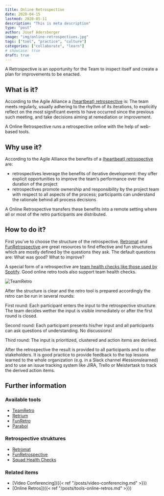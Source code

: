 ```yaml
---
title: Online Retrospective
date: 2020-04-15
lastmod: 2020-05-11
description: "This is meta description"
type: "post"
author: Josef Adersberger
image: "img/online-retrospectives.jpg"
tags: ["tool", "practice", "culture"]
categories: ["collaborate", "learn"]
# showcase: true
draft: true
---
```


A Retrospective is an opportunity for the Team to inspect itself and create a plan for improvements to be enacted.

<!--more-->

## What is it?

According to the Agile Alliance a [(heartbeat) retrospective](https://www.agilealliance.org/glossary/heartbeatretro/) is: The team meets regularly, usually adhering to the rhythm of its iterations, to explicitly reflect on the most significant events to have occurred since the previous such meeting, and take decisions aiming at remediation or improvement.

A Online Retrospective runs a retrospective online with the help of web-based tools.
 
## Why use it?

According to the Agile Alliance the benefits of a [(heartbeat) retrospective](https://www.agilealliance.org/glossary/heartbeatretro/) are:
 * retrospectives leverage the benefits of iterative development: they offer explicit opportunities to improve the team’s performance over the duration of the project
 * retrospectives promote ownership and responsibility by the project team with respect to all aspects of the process; participants can understand the rationale behind all process decisions
 
A Online Retrospective transfers these benefits into a remote setting where all or most of the retro participants are distributed.

## How to do it?

First you've to choose the structure of the retrospective. [Retromat](https://retromat.org/en) and [FunRetrospective](https://www.funretrospectives.com) are great resources to find effective and fun structures which are mostly defined by the questions they ask. The default questions are: What was good? What to improve? 
   
A special form of a retrospective are [team health checks like those used by Spotify](https://labs.spotify.com/2014/09/16/squad-health-check-model). Good online retro tools also support team health checks.

![TeamRetro](/img/online-retro.jpg)

After the structure is clear and the retro tool is prepared accordingly the retro can be run in several rounds:

First round: Each participant enters the input to the retrospective structure. The team decides wether the input is visible immediately or after the first round is closed.

Second round: Each participant presents his/her input and all participants can ask questions of understanding. No discussions!

Third round: The input is prioritized, clustered and action items are derived.

After the retrospective the result is provided to all participants and to other stakeholders. It is good practice to provide feedback to the top lessons learned to the whole organization (e.g. in a Slack channel #lessionslearned) and to use an issue tracking system like JIRA, Trello or Meistertask to track the derived action items.
   
## Further information

### Available tools

 * [TeamRetro](https://www.teamretro.com)
 * [Retrium](https://www.retrium.com)
 * [FunRetro](https://funretro.io)
 * [Parabol](https://www.parabol.co)
 
### Retrospective struktures
 * [Retromat](https://retromat.org/en)
 * [FunRetrospective](https://www.funretrospectives.com)
 * [Squad Health Checks](https://labs.spotify.com/2014/09/16/squad-health-check-model)

### Related items

* [Video Conferencing]({{< ref "/posts/video-conferencing.md" >}})
* [Online Retros]({{< ref "/posts/tools-online-retros.md" >}})


